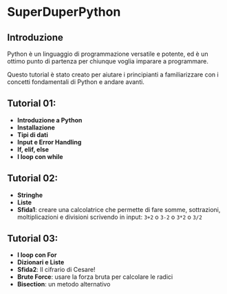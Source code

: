 # SuperDuperPython
## Introduzione

Python è un linguaggio di programmazione versatile e potente, ed è un ottimo punto di partenza per chiunque voglia imparare a programmare. 

Questo tutorial è stato creato per aiutare i principianti a familiarizzare con i concetti fondamentali di Python e andare avanti.

## Tutorial 01:
- **Introduzione a Python**
- **Installazione**
- **Tipi di dati**
- **Input e Error Handling**
- **If, elif, else**
- **I loop con while**

## Tutorial 02:
- **Stringhe**
- **Liste**
- **Sfida1**: creare una calcolatrice che permette di fare somme, sottrazioni, moltiplicazioni e divisioni scrivendo in input: `3+2` o `3-2` o `3*2` o `3/2`

## Tutorial 03:
- **I loop con For**
- **Dizionari e Liste**
- **Sfida2**: Il cifrario di Cesare!
- **Brute Force**: usare la forza bruta per calcolare le radici
- **Bisection**: un metodo alternativo 